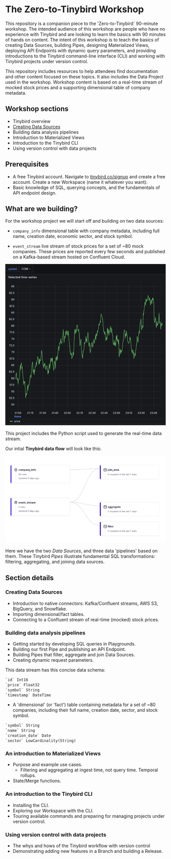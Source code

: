 # The Zero-to-Tinybird Workshop 

This repository is a companion piece to the 'Zero-to-Tinybird` 90-minute workshop. The intended audience of this workshop are people who have no experience with Tinybird and are looking to learn the basics with 90 minutes of hands on content. The intent of this workshop is to teach the basics of creating Data Sources, building Pipes, designing Materialized Views, deploying API Endpoints with dynamic query parameters, and providing introductions to the Tinybird command-line interface (CLI) and working with Tinybird projects under version control. 

This repository includes resources to help attendees find documentation and other content focused on these topics. It also includes the Data Project used in the workshop. Workshop content is based on a real-time stream of mocked stock prices and a supporting dimensional table of company metadata. 

## Workshop sections

* Tinybird overview
* [Creating Data Sources](#creating-data-sources)
* Building data analysis pipelines
* Introduction to Materialized Views
* Introduction to the Tinybird CLI
* Using version control with data projects

## Prerequisites

* A free Tinybird account. Navigate to [tinybird.co/signup](https://www.tinybird.co/signup) and create a free account. Create a new Workspace (name it whatever you want).
* Basic knowledge of SQL, querying concepts, and the fundamentals of API endpoint design.

## What are we building? 

For the workshop project we will start off and building on two data sources:

* `company_info` dimensional table with company metadata, including full name, creation date, economic sector, and stock symbol.

* `event_stream` live stream of stock prices for a set of ~80 mock companies. These prices are reported every few seconds and published on a Kafka-based stream hosted on Confluent Cloud. 

![Here is an example time-series](images/com.com.png)

This project includes the Python script used to generate the real-time data stream.  

Our intial **Tinybird data flow** will look like this: 

![Data flow diagram](images/data-flow-2.0.1.png)

Here we have the two *Data Sources*, and three data 'pipelines' based on them. These Tinybird *Pipes* illustrate fundamental SQL transformations: filtering, aggregating, and joining data sources. 

## Section details

### Creating Data Sources
  * Introduction to native connectors: Kafka/Confluent streams, AWS S3, BigQuery, and Snowflake.
  * Importing dimensional/fact tables. 
  * Connecting to a Confluent stream of real-time (mocked) stock prices. 
 
### Building data analysis pipelines
  * Getting started by developing SQL queries in Playgrounds.
  * Building our first Pipe and publishing an API Endpoint.
  * Building Pipes that filter, aggregate and join Data Sources.
  * Creating dynamic request parameters.   

This data stream has this concise data schema:
```
`id` Int16 
`price` Float32 
`symbol` String 
`timestamp` DateTime 
```
 
* A 'dimensional' (or 'fact') table containing metadata for a set of ~80 companies, including their full name, creation date, sector, and stock symbol.

```
`symbol` String
`name` String
`creation_date` Date
`sector` LowCardinality(String)
```


### An introduction to Materialized Views
  * Purpose and example use cases.
    * Filtering and aggregating at ingest time, not query time. Temporal rollups.
  * State/Merge functions. 

### An introduction to the Tinybird CLI
  * Installing the CLI.
  * Exploring our Workspace with the CLI.
  * Touring available commands and preparing for managing projects under version control.

### Using version control with data projects
  * The whys and hows of the Tinybird workflow with version control 
  * Demonstrating adding new features in a Branch and building a Release.
